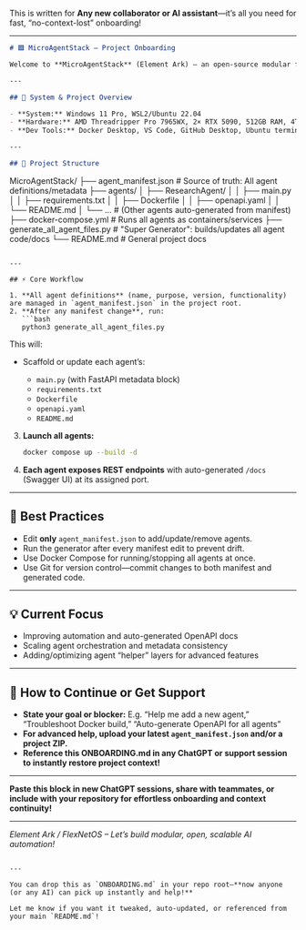 
This is written for **Any new collaborator or AI assistant**—it’s all you need for fast, “no-context-lost” onboarding!

---

```markdown
# 🟩 MicroAgentStack – Project Onboarding

Welcome to **MicroAgentStack** (Element Ark) – an open-source modular framework for automating AI agents and orchestration.

---

## 🚀 System & Project Overview

- **System:** Windows 11 Pro, WSL2/Ubuntu 22.04
- **Hardware:** AMD Threadripper Pro 7965WX, 2× RTX 5090, 512GB RAM, 4TB SSD
- **Dev Tools:** Docker Desktop, VS Code, GitHub Desktop, Ubuntu terminal

---

## 📁 Project Structure

```

MicroAgentStack/
├── agent\_manifest.json           # Source of truth: All agent definitions/metadata
├── agents/
│   ├── ResearchAgent/
│   │   ├── main.py
│   │   ├── requirements.txt
│   │   ├── Dockerfile
│   │   ├── openapi.yaml
│   │   └── README.md
│   └── ...                      # (Other agents auto-generated from manifest)
├── docker-compose.yml           # Runs all agents as containers/services
├── generate\_all\_agent\_files.py  # "Super Generator": builds/updates all agent code/docs
└── README.md                    # General project docs

````

---

## ⚡ Core Workflow

1. **All agent definitions** (name, purpose, version, functionality) are managed in `agent_manifest.json` in the project root.
2. **After any manifest change**, run:
   ```bash
   python3 generate_all_agent_files.py
````

This will:

* Scaffold or update each agent’s:

  * `main.py` (with FastAPI metadata block)
  * `requirements.txt`
  * `Dockerfile`
  * `openapi.yaml`
  * `README.md`

3. **Launch all agents:**

   ```bash
   docker compose up --build -d
   ```
4. **Each agent exposes REST endpoints** with auto-generated `/docs` (Swagger UI) at its assigned port.

---

## 📝 Best Practices

* Edit **only** `agent_manifest.json` to add/update/remove agents.
* Run the generator after every manifest edit to prevent drift.
* Use Docker Compose for running/stopping all agents at once.
* Use Git for version control—commit changes to both manifest and generated code.

---

## 💡 Current Focus

* Improving automation and auto-generated OpenAPI docs
* Scaling agent orchestration and metadata consistency
* Adding/optimizing agent “helper” layers for advanced features

---

## 💬 How to Continue or Get Support

* **State your goal or blocker:**
  E.g. “Help me add a new agent,” “Troubleshoot Docker build,” “Auto-generate OpenAPI for all agents”
* **For advanced help, upload your latest `agent_manifest.json` and/or a project ZIP.**
* **Reference this ONBOARDING.md in any ChatGPT or support session to instantly restore project context!**

---

**Paste this block in new ChatGPT sessions, share with teammates, or include with your repository for effortless onboarding and context continuity!**

---

*Element Ark / FlexNetOS – Let’s build modular, open, scalable AI automation!*

```

---

You can drop this as `ONBOARDING.md` in your repo root—**now anyone (or any AI) can pick up instantly and help!**

Let me know if you want it tweaked, auto-updated, or referenced from your main `README.md`!
```
